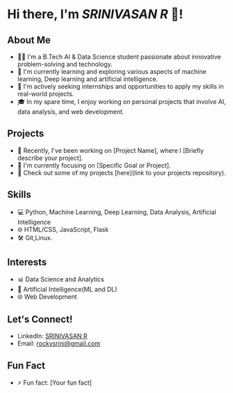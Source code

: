 # Hi there, I'm _SRINIVASAN R_ 👋!

## About Me

- 👨‍💻 I'm a B.Tech AI & Data Science student passionate about innovative problem-solving and technology.
- 🌱 I'm currently learning and exploring various aspects of machine learning, Deep learning and artificial intelligence.
- 💼 I'm actively seeking internships and opportunities to apply my skills in real-world projects.
- 🎓 In my spare time, I enjoy working on personal projects that involve AI, data analysis, and web development.

## Projects

- 🚀 Recently, I've been working on [Project Name], where I [Briefly describe your project].
- 🔭 I'm currently focusing on [Specific Goal or Project].
- 🌟 Check out some of my projects [here](link to your projects repository).

## Skills

- 💻 Python, Machine Learning, Deep Learning, Data Analysis, Artificial Intelligence
- 🌐 HTML/CSS, JavaScript, Flask
- 🛠️ Git,Linux.

## Interests

- 📊 Data Science and Analytics
- 🤖 Artificial Intelligence(ML and DL)
- 🌐 Web Development

## Let's Connect!

- LinkedIn: [SRINIVASAN R](https://www.linkedin.com/in/srinivasan-r-02766322a)
- Email: [rockysrini@gmail.com](mailto:rockysrini70@gmail.com)

## Fun Fact

- ⚡ Fun fact: [Your fun fact]


